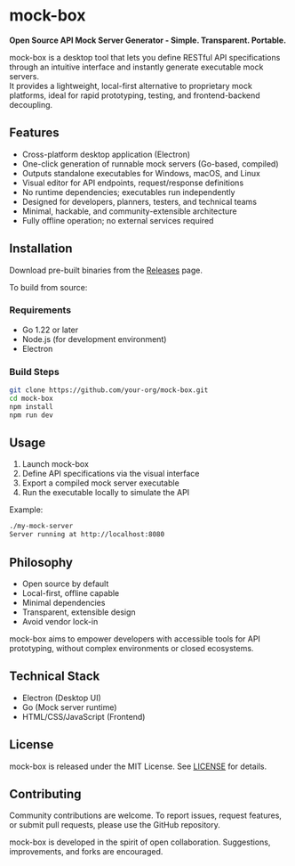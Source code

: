# mock-box

**Open Source API Mock Server Generator - Simple. Transparent. Portable.**

mock-box is a desktop tool that lets you define RESTful API specifications through an intuitive interface and instantly generate executable mock servers.  
It provides a lightweight, local-first alternative to proprietary mock platforms, ideal for rapid prototyping, testing, and frontend-backend decoupling.

## Features

- Cross-platform desktop application (Electron)
- One-click generation of runnable mock servers (Go-based, compiled)
- Outputs standalone executables for Windows, macOS, and Linux
- Visual editor for API endpoints, request/response definitions
- No runtime dependencies; executables run independently
- Designed for developers, planners, testers, and technical teams
- Minimal, hackable, and community-extensible architecture
- Fully offline operation; no external services required

## Installation

Download pre-built binaries from the [Releases](https://github.com/your-org/mock-box/releases) page.

To build from source:

### Requirements

- Go 1.22 or later
- Node.js (for development environment)
- Electron

### Build Steps

```bash
git clone https://github.com/your-org/mock-box.git
cd mock-box
npm install
npm run dev
````

## Usage

1. Launch mock-box
2. Define API specifications via the visual interface
3. Export a compiled mock server executable
4. Run the executable locally to simulate the API

Example:

```bash
./my-mock-server
Server running at http://localhost:8080
```

## Philosophy

* Open source by default
* Local-first, offline capable
* Minimal dependencies
* Transparent, extensible design
* Avoid vendor lock-in

mock-box aims to empower developers with accessible tools for API prototyping, without complex environments or closed ecosystems.

## Technical Stack

* Electron (Desktop UI)
* Go (Mock server runtime)
* HTML/CSS/JavaScript (Frontend)

## License

mock-box is released under the MIT License. See [LICENSE](LICENSE) for details.

## Contributing

Community contributions are welcome. To report issues, request features, or submit pull requests, please use the GitHub repository.

mock-box is developed in the spirit of open collaboration. Suggestions, improvements, and forks are encouraged.
